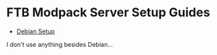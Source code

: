 # FTB Modpack Server Setup Guides
* [Debian Setup](./debian/README.md)

I don't use anything besides Debian...  